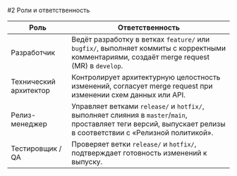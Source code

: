 #2 Роли и ответственность

| Роль                | Ответственность                                                                                                                                             |
|---------------------|--------------------------------------------------------------------------------------------------------------------------------------------------------------|
| Разработчик         | Ведёт разработку в ветках `feature/` или `bugfix/`, выполняет коммиты с корректными комментариями, создаёт merge request (MR) в `develop`.                    |
| Технический архитектор | Контролирует архитектурную целостность изменений, согласует merge request при изменении схем данных или API.                                               |
| Релиз-менеджер      | Управляет ветками `release/` и `hotfix/`, выполняет слияния в `master`/`main`, проставляет теги версий, выпускает релизы в соответствии с «Релизной политикой». |
| Тестировщик / QA    | Проверяет ветки `release/` и `hotfix/`, подтверждает готовность изменений к выпуску.                                                                         |
